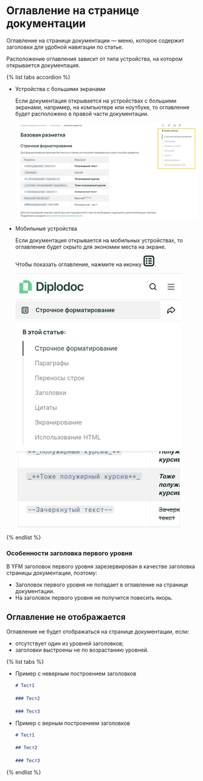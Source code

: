 # Оглавление на странице документации

Оглавление на странице документации — меню, которое содержит заголовки для удобной навигации по статье.

Расположение оглавления зависит от типа устройства, на котором открывается документация.

{% list tabs accordion %}

- Устройства с большими экранами

  Если документация открывается на устройствах с большими экранами, например, на компьютере или ноутбуке, то оглавление будет расположено в правой части документации.

  ![](../_images/minitoc_desktop.jpg)

- Мобильные устройства

  Если документация открывается на мобильных устройствах, то оглавление будет скрыто для экономии места на экране.
  
  Чтобы показать оглавление, нажмите на иконку ![](../_images/minitoc_icon.jpg).

  ![](../_images/minitoc_mobile.jpg)

{% endlist %}

### Особенности заголовка первого уровня

В YFM заголовок первого уровня зарезервирован в качестве заголовка страницы документации, поэтому:

- Заголовок первого уровня не попадает в оглавление на странице документации.
- На заголовок первого уровня не получится повесить якорь.

## Оглавление не отображается

Оглавление не будет отображаться на странице документации, если:

- отсутствует один из уровней заголовков;
- заголовки выстроены не по возрастанию уровней.

{% list tabs %}

- Пример с неверным построением заголовков

  ```markdown
  # Тест1

  ### Тест2

  ### Тест3
  ```

- Пример с верным построением заголовков

  ```markdown
  # Тест1

  ## Тест2

  ### Тест3
  ```

{% endlist %}